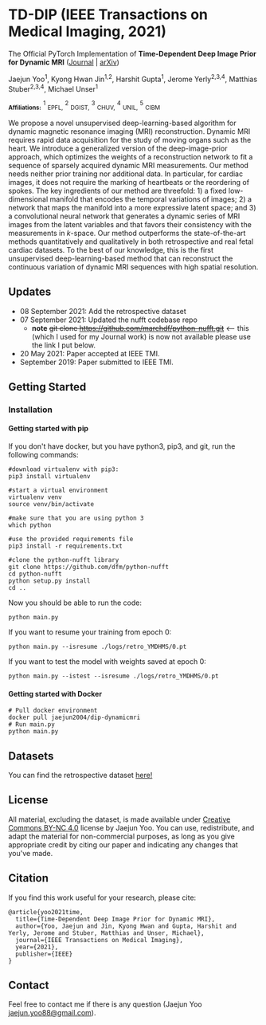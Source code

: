 # TD-DIP (IEEE Transactions on Medical Imaging, 2021)
The Official PyTorch Implementation of __Time-Dependent Deep Image Prior for Dynamic MRI__ ([Journal](https://ieeexplore.ieee.org/document/9442767) | [arXiv](https://arxiv.org/abs/1910.01684))

Jaejun Yoo<sup>1</sup>, Kyong Hwan Jin<sup>1,2</sup>, Harshit Gupta<sup>1</sup>, Jerome Yerly<sup>2,3,4</sup>, Matthias Stuber<sup>2,3,4</sup>, Michael Unser<sup>1</sup>

<sub>**Affiliations:**</sub> <sup>1</sup> <sub>EPFL,</sub>
<sup>2</sup> <sub>DGIST,</sub>
<sup>3</sup> <sub>CHUV,</sub>
<sup>4</sup> <sub>UNIL,</sub>
<sup>5</sup> <sub>CIBM</sub>

We propose a novel unsupervised deep-learning-based algorithm for dynamic magnetic resonance imaging (MRI) reconstruction. Dynamic MRI requires rapid data acquisition for the study of moving organs such as the heart. We introduce a generalized version of the deep-image-prior approach, which optimizes the weights of a reconstruction network to fit a sequence of sparsely acquired dynamic MRI measurements. Our method needs neither prior training nor additional data. 
In particular, for cardiac images, it does not require the marking of heartbeats or the reordering of spokes.  The key ingredients of our method are threefold: 1) a fixed low-dimensional manifold that encodes the temporal variations of images; 2) a network that maps the manifold into a more expressive latent space; and 3) a convolutional neural network that generates a dynamic series of MRI images from the latent variables and that favors their consistency with the measurements in _k_-space. Our method outperforms the state-of-the-art methods quantitatively and qualitatively in both retrospective and real fetal cardiac datasets. 
To the best of our knowledge, this is the first unsupervised deep-learning-based method that can reconstruct the continuous variation of dynamic MRI sequences with high spatial resolution. 

## Updates
* 08 September 2021: Add the retrospective dataset
* 07 September 2021: Updated the nufft codebase repo 
    * **note** <s>git clone https://github.com/marchdf/python-nufft.git</s> <-- this (which I used for my Journal work) is now not available please use the link I put below.
* 20 May 2021: Paper accepted at IEEE TMI.
* September 2019: Paper submitted to IEEE TMI.

## Getting Started

### Installation

#### Getting started with pip 

If you don't have docker, but you have python3, pip3, and git, run the following commands:

```
#download virtualenv with pip3: 
pip3 install virtualenv

#start a virtual environment
virtualenv venv
source venv/bin/activate

#make sure that you are using python 3
which python 

#use the provided requirements file 
pip3 install -r requirements.txt

#clone the python-nufft library 
git clone https://github.com/dfm/python-nufft
cd python-nufft 
python setup.py install 
cd .. 
```

Now you should be able to run the code: 

```
python main.py
```

If you want to resume your training from epoch 0: 

```
python main.py --isresume ./logs/retro_YMDHMS/0.pt
```

If you want to test the model with weights saved at epoch 0: 

```
python main.py --istest --isresume ./logs/retro_YMDHMS/0.pt
```

#### Getting started with Docker

```
# Pull docker environment
docker pull jaejun2004/dip-dynamicmri
# Run main.py
python main.py
```

## Datasets
You can find the retrospective dataset [here!](https://drive.google.com/file/d/1InP02lh_T_pMPCiwYsavihrcIF4bBVEf/view?usp=sharing)

## License
All material, excluding the dataset, is made available under [Creative Commons BY-NC 4.0](https://creativecommons.org/licenses/by-nc/4.0/) license by Jaejun Yoo. You can use, redistribute, and adapt the material for non-commercial purposes, as long as you give appropriate credit by citing our paper and indicating any changes that you've made.

## Citation
If you find this work useful for your research, please cite:
```
@article{yoo2021time,
  title={Time-Dependent Deep Image Prior for Dynamic MRI},
  author={Yoo, Jaejun and Jin, Kyong Hwan and Gupta, Harshit and Yerly, Jerome and Stuber, Matthias and Unser, Michael},
  journal={IEEE Transactions on Medical Imaging},
  year={2021},
  publisher={IEEE}
}
```

## Contact
Feel free to contact me if there is any question (Jaejun Yoo jaejun.yoo88@gmail.com).
